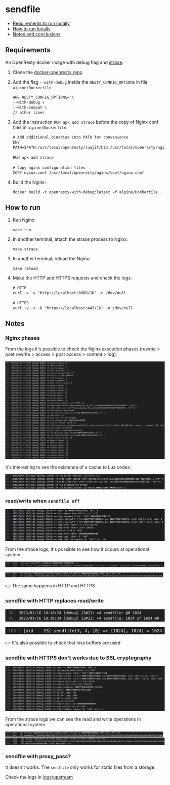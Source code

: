 # sendfile

- [Requirements to run locally](#Requirements)
- [How to run locally](#how-to-run)
- [Notes and conclusions](#notes)

## Requirements

An OpenResty docker image with debug flag and [strace](https://strace.io/).

1. Clone the [docker-openresty repo](https://hub.docker.com/r/openresty/openresty)

2. Add the flag `--with-debug` inside the `RESTY_CONFIG_OPTIONS` in file `alpine/Dockerfile`:

    ```
    ARG RESTY_CONFIG_OPTIONS="\
    --with-debug \
    --with-compat \
    // other lines
    ```

3. Add the instruction `RUN apk add strace` before the copy of Nginx conf files in `alpine/Dockerfile`:

    ```
    # Add additional binaries into PATH for convenience
    ENV PATH=$PATH:/usr/local/openresty/luajit/bin:/usr/local/openresty/nginx/sbin:/usr/local/openresty/bin

    RUN apk add strace

    # Copy nginx configuration files
    COPY nginx.conf /usr/local/openresty/nginx/conf/nginx.conf
    ```

4. Build the Nginx:

    ```
    docker build -t openresty-with-debug:latest -f alpine/Dockerfile .
    ```

## How to run

1. Run Nginx:

    ```
    make run
    ```

2. In another terminal, attach the strace process to Nginx:

    ```
    make strace
    ```

3. In another terminal, reload the Nginx:

    ```
    make reload
    ```

4. Make the HTTP and HTTPS requests and check the logs:

    ```
    # HTTP
    curl -v -s "http://localhost:8080/1K" -o /dev/null

    # HTTPS
    curl -v -s -k "https://localhost:443/1K" -o /dev/null
    ```

## Notes

### Nginx phases

From the logs it's possible to check the Nginx execution phases (rewrite > post rewrite > access > post access > content > log):

![Nginx phases](/sendfile/img/nginx_phases.png)

It's interesting to see the existence of a cache to Lua codes:

![Lua cache](/sendfile/img/lua_cache.png)

### read/write when `sendfile off`

![Nginx read/write](/sendfile/img/nginx_read_write.png)

From the strace logs, it's possible to see how it occurs at operational system:

![strace read](/sendfile/img/strace_read.png)

![strace write](/sendfile/img/strace_write.png)

:point_right: The same happens in HTTP and HTTPS

### sendfile with HTTP replaces read/write

![Nginx sendfile](/sendfile/img/nginx_sendfile.png)

![strace sendfile](/sendfile/img/strace_sendfile.png)

:point_right: It's also possible to check that less buffers are used

### sendfile with HTTPS don't works due to SSL cryptography

![Nginx HTTPS](/sendfile/img/nginx_https.png)

From the strace logs we can see the read and write operations in operational system

![strace read HTTPS](/sendfile/img/strace_read_https.png)
![strace write HTTPS](/sendfile/img/strace_write_https.png)

### sendfile with proxy_pass?

It doesn't works. The `sendfile` only works for static files from a storage.

Check the logs in [logs/upstream](https://gitlab.globoi.com/lucas.costa/nginx-sendfile-study/-/tree/master/logs/upstream)
